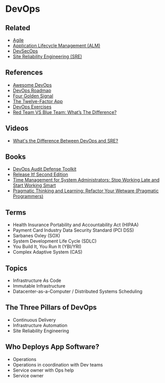 # DevOps

<!--
https://netflixtechblog.com/full-cycle-developers-at-netflix-a08c31f83249

https://www.google.com/search?client=firefox-b-d&q=PCI+vs+SOX

https://www.linkedin.com/learning/paths/improve-your-continuous-delivery-skills
https://www.linkedin.com/learning/paths/applying-lean-devops-and-agile-to-your-it-organization

https://www.linkedin.com/learning/paths/become-a-devops-engineer

https://www.linkedin.com/learning/devops-foundations-continuous-delivery-continuous-integration/
-->

## Related

- [Agile](/agile.md)
- [Application Lifecycle Management (ALM)](/alm.md)
- [DevSecOps](/devsecops.md)
- [Site Reliability Engineering (SRE)](/sre.md)

## References

- [Awesome DevOps](https://awesome-devops.xyz/)
- [DevOps Roadmap](https://github.com/raycad/devops-roadmap)
- [Four Golden Signal](/4-golden-signals.md)
- [The Twelve-Factor App](/12factor.md)
- [DevOps Exercises](https://github.com/bregman-arie/devops-exercises)
- [Red Team VS Blue Team: What’s The Difference?](https://purplesec.us/red-team-vs-blue-team-cyber-security/)

## Videos

- [What's the Difference Between DevOps and SRE?](https://www.youtube.com/watch?v=uTEL8Ff1Zvk)

## Books

- [DevOps Audit Defense Toolkit](https://itrevolution.com/devops-audit-defense-toolkit)
- [Release It! Second Edition](https://pragprog.com/titles/mnee2/release-it-second-edition/)
- [Time Management for System Administrators: Stop Working Late and Start Working Smart](https://www.amazon.com/Time-Management-System-Administrators-Working/)
- [Pragmatic Thinking and Learning: Refactor Your Wetware (Pragmatic Programmers)](https://www.amazon.com/Pragmatic-Thinking-Learning-Refactor-Programmers/)

## Terms

- Health Insurance Portability and Accountability Act (HIPAA)
- Payment Card Industry Data Security Standard (PCI DSS)
- Sarbanes Oxley (SOX)
- System Development Life Cycle (SDLC)
- You Build It, You Run It (YBI/YRI)
- Complex Adaptive System (CAS)

## Topics

- Infrastructure As Code
- Immutable Infrastructure
- Datacenter-as-a-Computer / Distributed Systems Scheduling

## The Three Pillars of DevOps

- Continuous Delivery
- Infrastructure Automation
- Site Reliability Engineering

## Who Deploys App Software?

- Operations
- Operations in coordination with Dev teams
- Service owner with Ops help
- Service owner

<!--
## Interview

https://www.youtube.com/watch?v=pO-8y_f8YMQ
https://www.youtube.com/watch?v=oae_Ow8F7mQ
https://www.youtube.com/watch?v=1fdwlRxhZ3I
https://www.youtube.com/watch?v=7c7jGWYaFIs
https://www.youtube.com/watch?v=8Y7cvx7048E
https://www.youtube.com/watch?v=pqNDlQaQvXs
https://www.youtube.com/watch?v=Gnkfs6sa0Yc
https://www.youtube.com/watch?v=1_OqSMv20Mo
https://www.youtube.com/watch?v=No2vS81HplQ
https://www.youtube.com/watch?v=s-t_d-igimU
https://www.youtube.com/watch?v=1yqorTGDIIw
https://www.youtube.com/watch?v=dDm2G0npq5U
https://www.youtube.com/watch?v=j2hucpdekAs
https://www.youtube.com/watch?v=o3xiGsej_CA
https://www.youtube.com/watch?v=4W6JQvtwJlo
https://www.youtube.com/watch?v=xdGdL7ovlw4
https://www.youtube.com/watch?v=k2aNsQKwyOo
https://www.youtube.com/watch?v=LFDrDnKPOTg
https://www.youtube.com/watch?v=xqUxDDLxq8w
https://www.youtube.com/watch?v=btOXpr5V1es
https://www.youtube.com/watch?v=uQ_8is1K_Jg
https://www.youtube.com/watch?v=PmUjrpZpX14
https://www.youtube.com/watch?v=7LIXqe_0w10
https://www.youtube.com/watch?v=e3XJ8sCe1kA
https://www.youtube.com/watch?v=-yG_GUd404Y
https://www.youtube.com/watch?v=12sZO_RZJGs
https://www.youtube.com/watch?v=uAmpySb5m9Q
https://www.youtube.com/watch?v=aJNIf_BD-9M
https://www.youtube.com/watch?v=qoA_tQW60GE
https://www.youtube.com/watch?v=I6m8pa5nfpE
https://www.youtube.com/watch?v=8GRjM_W6cN8
https://www.youtube.com/watch?v=T4lTjCoB6-g
https://www.youtube.com/watch?v=EZMX1wCTDA8
https://www.youtube.com/watch?v=digA0vuWPMk
https://www.youtube.com/watch?v=eIMR82oO2Dc
https://www.youtube.com/watch?v=dNzOWG0k4hw
https://www.youtube.com/watch?v=eXlW6Whw_YY
https://www.youtube.com/watch?v=0qArCAVQlO0
https://www.youtube.com/watch?v=UTKIT6STSVM
https://www.youtube.com/watch?v=XRdeCoP-hi8
https://www.youtube.com/watch?v=cI16T7GOPwM
https://www.youtube.com/watch?v=N01m7JEVYmY
https://www.youtube.com/watch?v=OF0IVHpZ9tk
-->


<!--
##

Jenkins
Ansible
Terraform
AWS

## Interviews

BEST Videos

https://www.youtube.com/watch?v=WxjJlYFIWtI


##

https://github.com/bregman-arie/devops-exercises

https://github.com/jakshi/devops-interview-questions

https://github.com/Chaws465/devops-interview-questions

https://github.com/DNXLabs/DevOps-Interview-Questions

https://gist.github.com/chan48/42d1aa3d5ba082d45fad872454cc61f1

https://github.com/hadisinaee/devops-interview-questions

https://github.com/Tikam02/DevOps-Guide/blob/master/Interview/Dev-ops-Interview.md

https://passmyinterview.com/devops-engineer-interview/

https://www.youtube.com/watch?v=rH-Gelb360o
https://www.youtube.com/watch?v=wgQ3rHFTM4E
https://www.youtube.com/watch?v=S5NhfkP9nus
https://www.youtube.com/watch?v=vlsLxaY4P7M
https://www.youtube.com/watch?v=03aMd5FQpvw
https://www.youtube.com/watch?v=7WJ31VFk1_Y
https://www.youtube.com/watch?v=erImSX-j6xk
https://www.youtube.com/watch?v=yulGNwmync0
https://www.youtube.com/watch?v=5w8qVukxXXY
https://www.youtube.com/watch?v=clZgb8GA6xI
https://www.youtube.com/watch?v=adaAs93-jiE
https://www.youtube.com/watch?v=clZgb8GA6xI
https://www.youtube.com/watch?v=xa8GriYIYLE
https://www.youtube.com/watch?v=ECfSl5rc4_Y
https://www.youtube.com/watch?v=RUcWQBqKOPE
https://www.youtube.com/watch?v=mdb_wWaKXK8
https://www.youtube.com/watch?v=x6qQnLTVyTg
https://www.youtube.com/watch?v=H3PKXI0WKmA

https://app.pluralsight.com/paths/skills/understanding-devops

https://www.linkedin.com/learning/devops-foundations-microservices/what-microservices-mean-for-devops
https://www.linkedin.com/learning/devops-foundations/development-and-operations-2
https://www.linkedin.com/learning/devops-foundations-your-first-project/your-first-project-devopsified
https://www.linkedin.com/learning/succeeding-in-devops/your-role-as-a-devops-engineer

https://app.pluralsight.com/paths/skill/understanding-devops

https://www.linkedin.com/learning/devops-foundations-devsecops/welcome
https://www.linkedin.com/learning/devops-foundations-containers/welcome
https://www.linkedin.com/learning/devops-foundations-transforming-the-enterprise/transforming-your-organization

https://www.linkedin.com/learning/learning-azure-devops-10005641/
https://www.linkedin.com/learning/devops-foundations-accelerating-continuous-delivery-in-the-enterprise/take-your-ci-cd-to-the-next-level
https://www.linkedin.com/learning/devops-foundations-lean-and-agile/lean-and-agile-in-devops-3
https://www.linkedin.com/learning/software-testing-foundations-continuous-testing-and-devops/what-should-testers-know-about-devops

https://olympus.greatlearning.in/courses/15689/pages/session-overview?module_item_id=676880

GitLab -> Jenkins

GitHub -> Jenkins
https://www.youtube.com/watch?v=fsvjTekaQVE&list=PLLYW3zEOaqlICpMHCGAKG2V-SwX1aZCH5

Kubernetes
GitHub Actions

Docker Onbuild
https://www.youtube.com/watch?v=GOJ5ICKyzoA&list=PLLYW3zEOaqlKjN4o2FyD7lQGD1i0rzKgF

Ansible
https://www.youtube.com/watch?v=tl0aT4-XrZ8&list=PLLYW3zEOaqlJqHktlXHCVzBTmcpL-izFq

Ansible Galaxy
AWS EC2
Git
UNIX Shell Scripting
Terraform
Perl

Set GitLab default branch*

https://www.novelvista.com/blogs/devops/top-20-devops-interview-question-answers?utm_source=Youtube


https://github.com/DeekshithSN/Devops_interview_questions
https://www.youtube.com/watch?v=RtYw7f0KyV0


Load Balance
-->
